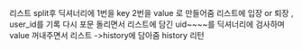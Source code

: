 리스트 split후 딕셔너리에 1번을 key 2번을 value 로 만들어줌
리스트에 입장 or 퇴장 , user_id를 기록
다시 포문 돌리면서 리스트에 담긴 uid~~~~를 딕셔너리에 검사하며 value 꺼내주면서 리스트 ->history에 담아줌
history 리턴
